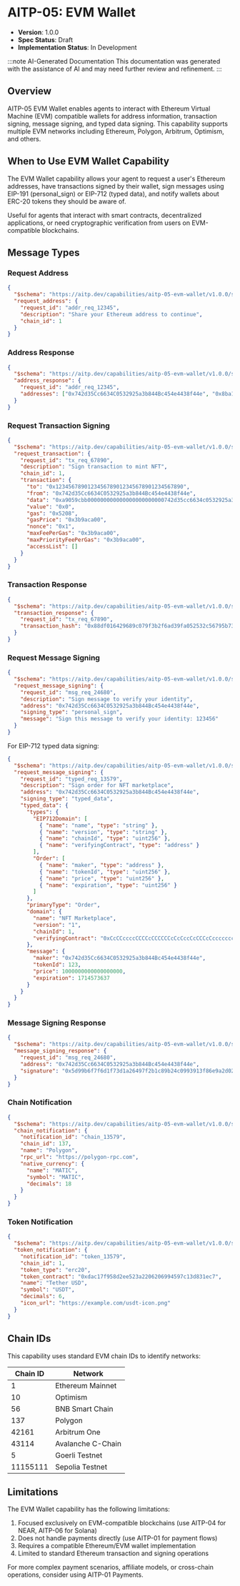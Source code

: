 # AITP-05: EVM Wallet

* **Version**: 1.0.0
* **Spec Status**: Draft
* **Implementation Status**: In Development

:::note AI-Generated Documentation
This documentation was generated with the assistance of AI and may need further review and refinement.
:::

## Overview

AITP-05 EVM Wallet enables agents to interact with Ethereum Virtual Machine (EVM) compatible wallets for address information, transaction signing, message signing, and typed data signing. This capability supports multiple EVM networks including Ethereum, Polygon, Arbitrum, Optimism, and others.

## When to Use EVM Wallet Capability

The EVM Wallet capability allows your agent to request a user's Ethereum addresses, have transactions signed by their wallet, sign messages using EIP-191 (personal_sign) or EIP-712 (typed data), and notify wallets about ERC-20 tokens they should be aware of.

Useful for agents that interact with smart contracts, decentralized applications, or need cryptographic verification from users on EVM-compatible blockchains.

## Message Types

### Request Address

```json
{
  "$schema": "https://aitp.dev/capabilities/aitp-05-evm-wallet/v1.0.0/schema.json",
  "request_address": {
    "request_id": "addr_req_12345",
    "description": "Share your Ethereum address to continue",
    "chain_id": 1
  }
}
```

### Address Response

```json
{
  "$schema": "https://aitp.dev/capabilities/aitp-05-evm-wallet/v1.0.0/schema.json",
  "address_response": {
    "request_id": "addr_req_12345",
    "addresses": ["0x742d35Cc6634C0532925a3b844Bc454e4438f44e", "0x8ba1f109551bD432803012645Ac136ddd64DBA72"]
  }
}
```

### Request Transaction Signing

```json
{
  "$schema": "https://aitp.dev/capabilities/aitp-05-evm-wallet/v1.0.0/schema.json",
  "request_transaction": {
    "request_id": "tx_req_67890",
    "description": "Sign transaction to mint NFT",
    "chain_id": 1,
    "transaction": {
      "to": "0x1234567890123456789012345678901234567890",
      "from": "0x742d35Cc6634C0532925a3b844Bc454e4438f44e",
      "data": "0xa9059cbb000000000000000000000000742d35cc6634c0532925a3b844bc454e4438f44e0000000000000000000000000000000000000000000000000de0b6b3a7640000",
      "value": "0x0",
      "gas": "0x5208",
      "gasPrice": "0x3b9aca00",
      "nonce": "0x1",
      "maxFeePerGas": "0x3b9aca00",
      "maxPriorityFeePerGas": "0x3b9aca00",
      "accessList": []
    }
  }
}
```

### Transaction Response

```json
{
  "$schema": "https://aitp.dev/capabilities/aitp-05-evm-wallet/v1.0.0/schema.json",
  "transaction_response": {
    "request_id": "tx_req_67890",
    "transaction_hash": "0x88df016429689c079f3b2f6ad39fa052532c56795b733da78a91ebe6a713944b"
  }
}
```

### Request Message Signing

```json
{
  "$schema": "https://aitp.dev/capabilities/aitp-05-evm-wallet/v1.0.0/schema.json",
  "request_message_signing": {
    "request_id": "msg_req_24680",
    "description": "Sign message to verify your identity",
    "address": "0x742d35Cc6634C0532925a3b844Bc454e4438f44e",
    "signing_type": "personal_sign",
    "message": "Sign this message to verify your identity: 123456"
  }
}
```

For EIP-712 typed data signing:

```json
{
  "$schema": "https://aitp.dev/capabilities/aitp-05-evm-wallet/v1.0.0/schema.json",
  "request_message_signing": {
    "request_id": "typed_req_13579",
    "description": "Sign order for NFT marketplace",
    "address": "0x742d35Cc6634C0532925a3b844Bc454e4438f44e",
    "signing_type": "typed_data",
    "typed_data": {
      "types": {
        "EIP712Domain": [
          { "name": "name", "type": "string" },
          { "name": "version", "type": "string" },
          { "name": "chainId", "type": "uint256" },
          { "name": "verifyingContract", "type": "address" }
        ],
        "Order": [
          { "name": "maker", "type": "address" },
          { "name": "tokenId", "type": "uint256" },
          { "name": "price", "type": "uint256" },
          { "name": "expiration", "type": "uint256" }
        ]
      },
      "primaryType": "Order",
      "domain": {
        "name": "NFT Marketplace",
        "version": "1",
        "chainId": 1,
        "verifyingContract": "0xCcCCccccCCCCcCCCCCCcCcCccCcCCCcCcccccccC"
      },
      "message": {
        "maker": "0x742d35Cc6634C0532925a3b844Bc454e4438f44e",
        "tokenId": 123,
        "price": 1000000000000000000,
        "expiration": 1714573637
      }
    }
  }
}
```

### Message Signing Response

```json
{
  "$schema": "https://aitp.dev/capabilities/aitp-05-evm-wallet/v1.0.0/schema.json",
  "message_signing_response": {
    "request_id": "msg_req_24680",
    "address": "0x742d35Cc6634C0532925a3b844Bc454e4438f44e",
    "signature": "0x5d99b6f7f6d1f73d1a26497f2b1c89b24c0993913f86e9a2d02cd69887d9c94f3c880358579d811b21dd1b7fd9bb01c1d81d10e69f0384e675c32b39643be89100"
  }
}
```

### Chain Notification

```json
{
  "$schema": "https://aitp.dev/capabilities/aitp-05-evm-wallet/v1.0.0/schema.json",
  "chain_notification": {
    "notification_id": "chain_13579",
    "chain_id": 137,
    "name": "Polygon",
    "rpc_url": "https://polygon-rpc.com",
    "native_currency": {
      "name": "MATIC",
      "symbol": "MATIC",
      "decimals": 18
    }
  }
}
```

### Token Notification

```json
{
  "$schema": "https://aitp.dev/capabilities/aitp-05-evm-wallet/v1.0.0/schema.json",
  "token_notification": {
    "notification_id": "token_13579",
    "chain_id": 1,
    "token_type": "erc20",
    "token_contract": "0xdac17f958d2ee523a2206206994597c13d831ec7",
    "name": "Tether USD",
    "symbol": "USDT",
    "decimals": 6,
    "icon_url": "https://example.com/usdt-icon.png"
  }
}
```

## Chain IDs

This capability uses standard EVM chain IDs to identify networks:

| Chain ID | Network |
|----------|---------|
| 1 | Ethereum Mainnet |
| 10 | Optimism |
| 56 | BNB Smart Chain |
| 137 | Polygon |
| 42161 | Arbitrum One |
| 43114 | Avalanche C-Chain |
| 5 | Goerli Testnet |
| 11155111 | Sepolia Testnet |

## Limitations

The EVM Wallet capability has the following limitations:

1. Focused exclusively on EVM-compatible blockchains (use AITP-04 for NEAR, AITP-06 for Solana)
2. Does not handle payments directly (use AITP-01 for payment flows)
3. Requires a compatible Ethereum/EVM wallet implementation
4. Limited to standard Ethereum transaction and signing operations

For more complex payment scenarios, affiliate models, or cross-chain operations, consider using AITP-01 Payments.
